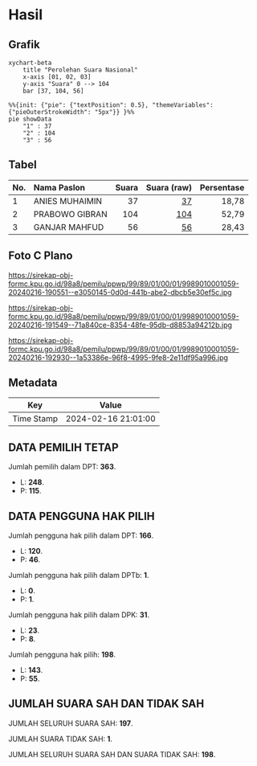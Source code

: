 # Hasil

## Grafik

```mermaid
xychart-beta
    title "Perolehan Suara Nasional"
    x-axis [01, 02, 03]
    y-axis "Suara" 0 --> 104
    bar [37, 104, 56]
```

```mermaid
%%{init: {"pie": {"textPosition": 0.5}, "themeVariables": {"pieOuterStrokeWidth": "5px"}} }%%
pie showData
    "1" : 37
    "2" : 104
    "3" : 56
```

## Tabel

| No. | Nama Paslon    | Suara | Suara (raw) | Persentase |
|:--- |:-------------- | -----:| -----------:| ----------:|
| 1   | ANIES MUHAIMIN | 37    | [37][p-1]   | 18,78      |
| 2   | PRABOWO GIBRAN | 104   | [104][p-2]  | 52,79      |
| 3   | GANJAR MAHFUD  | 56    | [56][p-3]   | 28,43      |


[p-1]: https://github.com/gigit-pemilu/pemilu-2024/blob/main/pilpres/hitung-suara/sub/99-luar-negeri/sub/89-penang-malaysia/sub/01-penang-malaysia/sub/0001-penang-malaysia/sub/059-ksk-044/sub/paslon-1.txt
[p-2]: https://github.com/gigit-pemilu/pemilu-2024/blob/main/pilpres/hitung-suara/sub/99-luar-negeri/sub/89-penang-malaysia/sub/01-penang-malaysia/sub/0001-penang-malaysia/sub/059-ksk-044/sub/paslon-2.txt
[p-3]: https://github.com/gigit-pemilu/pemilu-2024/blob/main/pilpres/hitung-suara/sub/99-luar-negeri/sub/89-penang-malaysia/sub/01-penang-malaysia/sub/0001-penang-malaysia/sub/059-ksk-044/sub/paslon-3.txt

## Foto C Plano

https://sirekap-obj-formc.kpu.go.id/98a8/pemilu/ppwp/99/89/01/00/01/9989010001059-20240216-190551--e3050145-0d0d-441b-abe2-dbcb5e30ef5c.jpg

https://sirekap-obj-formc.kpu.go.id/98a8/pemilu/ppwp/99/89/01/00/01/9989010001059-20240216-191549--71a840ce-8354-48fe-95db-d8853a94212b.jpg

https://sirekap-obj-formc.kpu.go.id/98a8/pemilu/ppwp/99/89/01/00/01/9989010001059-20240216-192930--1a53386e-96f8-4995-9fe8-2e11df95a996.jpg


## Metadata

| Key        | Value               |
| ---------- | ------------------- |
| Time Stamp | 2024-02-16 21:01:00 |


## DATA PEMILIH TETAP

Jumlah pemilih dalam DPT: **363**.
 * L: **248**.
 * P: **115**.

## DATA PENGGUNA HAK PILIH

Jumlah pengguna hak pilih dalam DPT: **166**.
 * L: **120**.
 * P: **46**.

Jumlah pengguna hak pilih dalam DPTb: **1**.
 * L: **0**.
 * P: **1**.

Jumlah pengguna hak pilih dalam DPK: **31**.
 * L: **23**.
 * P: **8**.

Jumlah pengguna hak pilih: **198**.
 * L: **143**.
 * P: **55**.

## JUMLAH SUARA SAH DAN TIDAK SAH

JUMLAH SELURUH SUARA SAH: **197**.

JUMLAH SUARA TIDAK SAH: **1**.

JUMLAH SELURUH SUARA SAH DAN SUARA TIDAK SAH: **198**.



